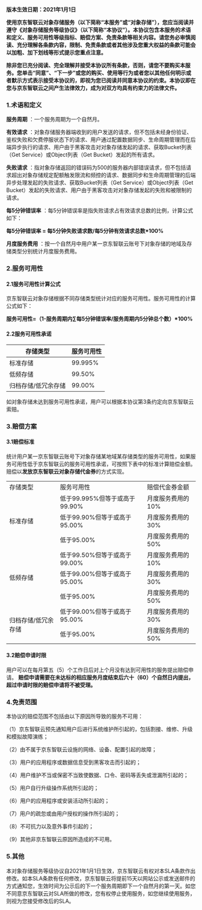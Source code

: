 **版本生效日期：2021年1月1日**

 

**使用京东智联云对象存储服务（以下简称“本服务”或“对象存储”），您应当阅读并遵守《对象存储服务等级协议》（以下简称“本协议”）。本协议包含本服务的术语和定义、服务可用性等级指标、赔偿方案、免责条款等相关内容。请您务必审慎阅读、充分理解各条款内容，限制、免责条款或者其他涉及您重大权益的条款可能会以加粗、加下划线等形式提示您重点注意。**

 

**除非您已充分阅读、完全理解并接受本协议所有条款，否则，请您不要购买本服务。您单击“同意”、“下一步”或您的购买、使用等行为或者您以其他任何明示或者默示方式表示接受本协议的，即视为您已阅读并同意本协议的约束。本协议即在您与京东智联云之间产生法律效力，成为对双方均具有约束力的法律文件。**

 

### 1.术语和定义

**服务周期** ：一个服务周期为一个自然月。 

**有效请求** ：对象存储服务器端收到的用户发送的请求，但不包括未经身份验证、鉴权失败和欠费停服状态下的请求、用户通过配置数据同步、生命周期管理而在后端异步执行的请求、用户由于黑客攻击对对象存储发起的请求、获取Bucket列表（Get Service）或Object列表（Get Bucket）发起的所有请求。 

**失败请求**  ：指对象存储返回的错误码为500的服务器内部错误请求，但不包括请求超出对象存储规定配额触发限流和频控的请求、数据同步和生命周期管理的后端异步处理发起的失败请求、获取Bucket列表（Get Service）或Object列表（Get Bucket）发起的失败请求、用户由于黑客攻击对对象存储发起的失败和被限制的请求。 

**每5分钟错误率**  ：每5分钟错误率是指失败请求占有效请求总数的比例，计算公式如下： 

**每5分钟错误率 = 每5分钟失败请求数/每5分钟有效请求总数\*100%** 

**月度服务费用**  ：按一个自然月中用户某一京东智联云账号下对象存储的地域及存储类型分别统计月度服务费用。

 

### 2.服务可用性

 

#### 2.1服务可用性计算公式

 

京东智联云对象存储根据不同存储类型统计对应的服务可用性。服务可用性的计算公式如下：

 

**服务可用性=（1-服务周期内∑每5分钟错误率/服务周期内5分钟总个数）\*100%**

 

#### 2.2服务可用性承诺

| 存储类型            | 服务可用性 |
| ------------------- | ---------- |
| 标准存储            | 99.995%    |
| 低频存储            | 99.50%     |
| 归档存储/低冗余存储 | 99.00%     |

 

 

如对象存储未达到服务可用性承诺，用户可以根据本协议第3条约定向京东智联云索赔。

 

### 3.赔偿方案

#### 3.1赔偿标准

统计用户某一京东智联云账号下对象存储某地域某存储类型的服务可用性，如果服务可用性低于京东智联云的服务可用性承诺，可按照下表中的标准计算赔偿金额。赔偿以**发放京东智联云对象存储代金券**的方式实现。

<table>
 <tr>
  <td>存储类型</td> 
  <td>服务可用性</td>
  <td>赔偿代金券金额</td>
 </tr>
 <tr>
  <td rowspan="3">标准存储</td>
  <td>低于99.995%但等于或高于99.90%</td>
  <td>月度服务费用的10%</td>
 </tr>
 <tr>
  <td>低于99.90%但等于或高于95.00%</td>  
  <td>月度服务费用的30%</td>  
 </tr>
 <tr>
  <td>低于95.00%</td>  
  <td>月度服务费用的50%</td>  
 </tr>
 <tr>
  <td rowspan="3">低频存储</td>
  <td>低于99.50%但等于或高于99.00%</td>
  <td>月度服务费用的10%</td>
 </tr>
 <tr>
  <td>低于99.00%但等于或高于95.00%</td>  
  <td>月度服务费用的30%</td>  
 </tr>
 <tr>
  <td>低于95.00%</td>  
  <td>月度服务费用的50%</td>  
 </tr>
 <tr>
  <td rowspan="2">归档存储/低冗余存储</td>
  <td>低于99.00%但等于或高于95.00%</td>  
  <td>月度服务费用的30%</td>  
 </tr>
 <tr>
  <td>低于95.00%</td>  
  <td>月度服务费用的50%</td>  
 </tr>
</table>

#### 3.2赔偿申请时限

用户可以在每月第五（5）个工作日后对上个月没有达到可用性的服务提出赔偿申请。 **赔偿申请需要在未达标的相应服务月度结束后六十（60）个自然日内提出，超过申请时限的赔偿申请将不被受理。**

 

### 4.免责范围

本协议的赔偿范围不包括由以下原因所导致的服务不可用：

（1）京东智联云预先通知用户后进行系统维护所引起的，包括割接、维修、升级和模拟故障演练；

（2）由不属于京东智联云设施的网络、设备、配置引起的故障；

（3）用户的应用程序或数据信息受到黑客攻击而引起的；

（4）用户维护不当或保密不当致使数据、口令、密码等丢失或泄漏所引起的；

（5）用户自行升级操作系统所引起的；

（6）用户的应用程序或安装活动所引起的；

（7）用户的疏忽或由用户授权的操作所引起的；

（8）不可抗力以及意外事件引起的；

（9）其他非京东智联云原因所造成的不可用。

### 5.其他

本对象存储服务等级协议自2021年1月1日生效，京东智联云有权对本SLA条款作出修改。如本SLA条款有任何修改，京东智联云将提前15天以网站公示或发送邮件的方式通知您，生效时间为公示后的下一个服务周期即下一个自然月的第一天。如您不同意京东智联云对SLA所做的修改，您有权停止使用服务，如您继续使用服务，则视为您接受修改后的SLA。
